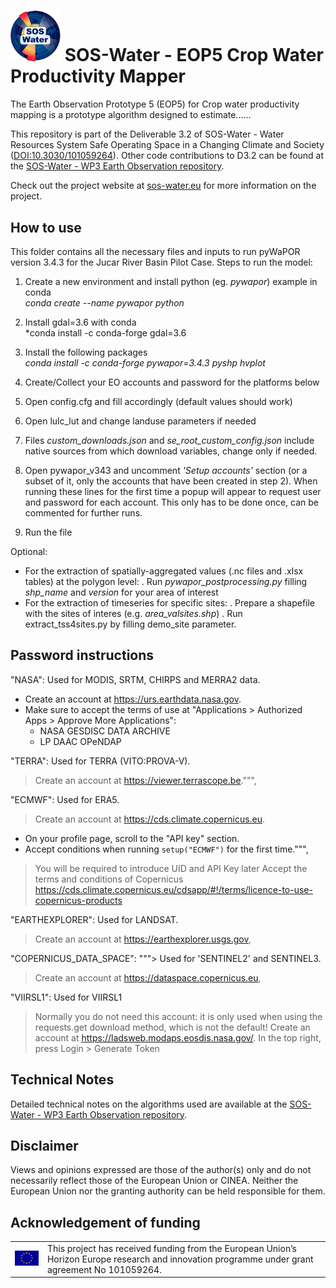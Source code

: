 # <img src="https://github.com/mibrechb/SOSW_WP3/blob/main/imgs/sosw_logo.png" width="80"> SOS-Water - EOP5 Crop Water Productivity Mapper

The Earth Observation Prototype 5 (EOP5) for Crop water productivity mapping is a prototype algorithm designed to estimate......

This repository is part of the Deliverable 3.2 of SOS-Water - Water Resources System Safe Operating Space in a Changing Climate and Society ([DOI:10.3030/101059264](https://cordis.europa.eu/project/id/101059264)). Other code contributions to D3.2 can be found at the [SOS-Water - WP3 Earth Observation repository](https://github.com/mibrechb/SOSW_WP3).

Check out the project website at [sos-water.eu](https://sos-water.eu) for more information on the project.

## How to use

This folder contains all the necessary files and inputs to run pyWaPOR version 3.4.3 for the Jucar River Basin Pilot Case.
Steps to run the model: 

1. Create a new environment and install python (eg. *pywapor*) example in conda\
	*conda create --name pywapor python*
2. Install gdal=3.6 with conda\
	*conda install -c conda-forge gdal=3.6
3. Install the following packages\
	*conda install -c conda-forge pywapor=3.4.3 pyshp hvplot*
4. Create/Collect your EO accounts and password for the platforms below

5. Open config.cfg and fill accordingly (default values should work)
6. Open lulc_lut and change landuse parameters if needed
7. Files *custom_downloads.json* and *se_root_custom_config.json* include native sources from which download variables, change only if needed.
8. Open pywapor_v343 and uncomment *'Setup accounts'* section (or a subset of it, only the accounts that have been created in step 2). 
   When running these lines for the first time a popup will appear to request user and password for each account. 
   This only has to be done once, can be commented for further runs.
7. Run the file

Optional: 
   - For the extraction of spatially-aggregated values (.nc files and .xlsx tables) at the polygon level:
        . Run *pywapor_postprocessing.py* filling *shp_name* and *version* for your area of interest 
   - For the extraction of timeseries for specific sites:
        . Prepare a shapefile with the sites of interes (e.g. *area_valsites.shp*)
        . Run extract_tss4sites.py by filling demo_site parameter.


## Password instructions
"NASA": Used for MODIS, SRTM, CHIRPS and MERRA2 data.
- Create an account at https://urs.earthdata.nasa.gov.
- Make sure to accept the terms of use at "Applications > Authorized Apps > Approve More Applications":
  * NASA GESDISC DATA ARCHIVE
  * LP DAAC OPeNDAP

"TERRA": Used for TERRA (VITO:PROVA-V).
> Create an account at https://viewer.terrascope.be.""",

"ECMWF": Used for ERA5.
> Create an account at https://cds.climate.copernicus.eu.
  * On your profile page, scroll to the "API key" section.
  * Accept conditions when running `setup("ECMWF")` for the first time.""",
> You will be required to introduce UID and API Key later 
Accept the terms and conditions of Copernicus
https://cds.climate.copernicus.eu/cdsapp/#!/terms/licence-to-use-copernicus-products

"EARTHEXPLORER": Used for LANDSAT.
> Create an account at https://earthexplorer.usgs.gov,

"COPERNICUS_DATA_SPACE": """> Used for 'SENTINEL2' and SENTINEL3.
> Create an account at https://dataspace.copernicus.eu,

"VIIRSL1": Used for VIIRSL1
> Normally you do not need this account: it is only used when using the requests.get download method, which is not the default!
Create an account at https://ladsweb.modaps.eosdis.nasa.gov/.
In the top right, press Login > Generate Token

## Technical Notes

Detailed technical notes on the algorithms used are available at the [SOS-Water - WP3 Earth Observation repository](https://github.com/mibrechb/SOSW_WP3).

## Disclaimer
Views and opinions expressed are those of the author(s) only and do not necessarily reflect those of the European Union or CINEA. Neither the European Union nor the granting authority can be held responsible for them.

## Acknowledgement of funding
<table style="border: none;">
  <tr>
    <td><img src="https://github.com/mibrechb/SOSW_WP3/blob/main/imgs/eucom_logo.png" alt="EU Logo" width="100"/></td>
    <td>This project has received funding from the European Union’s Horizon Europe research and innovation programme under grant agreement No 101059264.</td>
  </tr>
</table>
